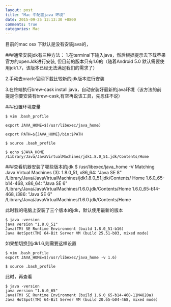 ```yaml
---
layout: post
title: "Mac 中配置java 环境"
date: 2015-09-25 12:13:30 +0800
comments: true
categories: Mac
---
```

目前的mac osx 下默认是没有安装java的，

###通常安装jdk有三种方法：
1.在terminal下输入java，然后根据提示去下载苹果官方的openJdk进行安装, 但目前的版本只有1.6的（随着Android 5.0 默认需要使用jdk1.7，该版本已经无法满足我们的需求了）

2.手动去oracle官网下载比较新的jdk版本进行安装

3.在终端执行brew-cask install java，自动安装好最新的java环境（该方法的前提是你要安装有brew-cask,有空再说该工具，先忍住不说）

###设置环境变量
	
	$ vim .bash_profile 

	export JAVA_HOME=$(/usr/libexec/java_home)
	
	export PATH=${JAVA_HOME}/bin:$PATH

	$ source .bash_profile

	$ echo $JAVA_HOME
	/Library/Java/JavaVirtualMachines/jdk1.8.0_51.jdk/Contents/Home
	
###查看机器安装了哪些版本的jdk
	$ /usr/libexec/java_home -V
	Matching Java Virtual Machines (3):
    1.8.0_51, x86_64:	"Java SE 8"	/Library/Java/JavaVirtualMachines/jdk1.8.0_51.jdk/Contents/ Home
    1.6.0_65-b14-468, x86_64:	"Java SE 6"	/Library/Java/JavaVirtualMachines/1.6.0.jdk/Contents/Home
    1.6.0_65-b14-468, i386:	"Java SE 6"	/Library/Java/JavaVirtualMachines/1.6.0.jdk/Contents/Home
  
 此时我的电脑上安装了三个版本的jdk，默认使用最新的版本
 	
 	$ java -version
 	java version "1.8.0_51"
	Java(TM) SE Runtime Environment (build 1.8.0_51-b16)
	Java HotSpot(TM) 64-Bit Server VM (build 25.51-b03, mixed mode)
	
如果想切换到jdk1.6,则需要这样设置

	$ vim .bash_profile 
	export JAVA_HOME=$(/usr/libexec/java_home -v 1.6)
	
	$ source .bash_profile
	
此时，再查看

	$ java -version
	java version "1.6.0_65"
	Java(TM) SE Runtime Environment (build 1.6.0_65-b14-468-11M4828a)
	Java HotSpot(TM) 64-Bit Server VM (build 20.65-b04-468, mixed mode)
	


